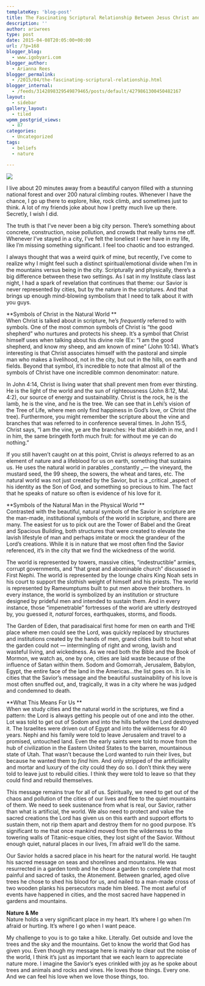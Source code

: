 ```yaml
---
templateKey: 'blog-post'
title: The Fascinating Scriptural Relationship Between Jesus Christ and Nature
description: ''
author: ariwrees
type: post
date: 2015-04-08T20:05:00+00:00
url: /?p=168
blogger_blog:
  - www.igobyari.com
blogger_author:
  - Arianna Rees
blogger_permalink:
  - /2015/04/the-fascinating-scriptural-relationship.html
blogger_internal:
  - /feeds/3142898329549879465/posts/default/4279861300450482167
layout:
  - sidebar
gallery_layout:
  - tiled
wpmm_postgrid_views:
  - 87
categories:
  - Uncategorized
tags:
  - beliefs
  - nature

---
```

[![](https://www.igobyari.com/wp-content/uploads/2015/04/forestphoto.jpg)](https://www.igobyari.com/wp-content/uploads/2015/04/forestphoto.jpg)

I live about 20 minutes away from a beautiful canyon filled with a stunning national forest and over 200 natural climbing routes. Whenever I have the chance, I go up there to explore, hike, rock climb, and sometimes just to think. A lot of my friends joke about how I pretty much live up there. Secretly, I wish I did.

The truth is that I’ve never been a big city person. There’s something about concrete, construction, noise pollution, and crowds that really turns me off. Whenever I’ve stayed in a city, I’ve felt the loneliest I ever have in my life, like I’m missing something significant. I feel too chaotic and too estranged.

I always thought that was a weird quirk of mine, but recently, I’ve come to realize why I might feel such a distinct spiritual/emotional divide when I’m in the mountains versus being in the city. Scripturally and physically, there’s a big difference between these two settings. As I sat in my Institute class last night, I had a spark of revelation that continues that theme: our Savior is never represented by cities, but by the nature in the scriptures. And that brings up enough mind-blowing symbolism that I need to talk about it with you guys.

  
**Symbols of Christ in the Natural World **  
When Christ is talked about in scripture, he’s _frequently_ referred to with symbols. One of the most common symbols of Christ is “the good shepherd” who nurtures and protects his sheep. It’s a symbol that Christ himself uses when talking about his divine role (Ex: “I am the good shepherd, and know my sheep, and am known of mine” (John 10:14). What’s interesting is that Christ associates himself with the pastoral and simple man who makes a livelihood, not in the city, but out in the hills, on earth and fields. Beyond that symbol, it’s incredible to note that almost all of the symbols of Christ have one incredible common denominator: nature.

In John 4:14, Christ is living water that shall prevent men from ever thirsting. He is the light of the world and the sun of righteousness (John 8:12, Mal. 4:2), our source of energy and sustainability. Christ is the rock, he is the lamb, he is the vine, and he is the tree. We can see that in Lehi’s vision of the Tree of Life, where men only find happiness in God’s love, or Christ (the tree). Furthermore, you might remember the scripture about the vine and branches that was referred to in conference several times. In John 15:5, Christ says, “I am the vine, ye are the branches: He that abideth in me, and I in him, the same bringeth forth much fruit: for without me ye can do nothing.”

If you still haven’t caught on at this point, Christ is _always_ referred to as an element of nature and a lifeblood for us on earth, something that sustains us. He uses the natural world in parables _constantly _— the vineyard, the mustard seed, the 99 sheep, the sowers, the wheat and tares, etc. The natural world was not just created by the Savior, but is a _critical _aspect of his identity as the Son of God, and something so precious to him. The fact that he speaks of nature so often is evidence of his love for it.

**Symbols of the Natural Man in the Physical World **  
Contrasted with the beautiful, natural symbols of the Savior in scripture are the man-made, institutional symbols of the world in scripture, and there are many. The easiest for us to pick out are the Tower of Babel and the Great and Spacious Building, both structures that were created to elevate the lavish lifestyle of man and perhaps imitate or mock the grandeur of the Lord’s creations. While it is in nature that we most often find the Savior referenced, it’s in the city that we find the wickedness of the world.

The world is represented by towers, massive cities, “indestructible” armies, corrupt governments, and “that great and abominable church” discussed in First Nephi. The world is represented by the lounge chairs King Noah sets in his court to support the slothish weight of himself and his priests. The world is represented by Rameumptums built to put men above their brothers. In every instance, the world is symbolized by an institution or structure designed by prideful men and intended to sustain them. And in every instance, those “impenetrable” fortresses of the world are utterly destroyed by, you guessed it, _natural_ forces, earthquakes, storms, and floods.

The Garden of Eden, that paradisaical first home for men on earth and THE place where men could see the Lord, was quickly replaced by structures and institutions created by the hands of men, grand cities built to host what the garden could not — intermingling of right and wrong, lavish and wasteful living, and wickedness. As we read both the Bible and the Book of Mormon, we watch as, one by one, cities are laid waste because of the influence of Satan within them. Sodom and Gomorrah, Jerusalem, Babylon, Egypt, the entire face of the land in the Americas…the list goes on. It is in cities that the Savior’s message and the beautiful sustainability of his love is most often snuffed out, and, tragically, it was in a city where he was judged and condemned to death.

**What This Means For Us **  
When we study cities and the natural world in the scriptures, we find a pattern: the Lord is always getting his people out of one and into the other. Lot was told to get out of Sodom and into the hills before the Lord destroyed it. The Israelites were driven out of Egypt and into the wilderness for 40 years. Nephi and his family were told to leave Jerusalem and travel to a promised, untouched land. Even the early saints were told to move from the hub of civilization in the Eastern United States to the barren, mountainous state of Utah. That wasn’t because the Lord wanted to ruin their lives, but because he wanted them to _find_ him. And only stripped of the artificiality and mortar and luxury of the city could they do so. I don’t think they were told to leave just to rebuild cities. I think they were told to leave so that they could find and rebuild themselves.

This message remains true for all of us. Spiritually, we need to get out of the chaos and pollution of the cities of our lives and flee to the quiet mountains of them. We need to seek sustenance from what is real, our Savior, rather than what is artificial, the world. We also need to protect and value the sacred creations the Lord has given us on this earth and support efforts to sustain them, not rip them apart and destroy them for no good purpose. It’s significant to me that once mankind moved from the wilderness to the towering walls of Titanic-esque cities, they lost sight of the Savior. Without enough quiet, natural places in our lives, I’m afraid we’ll do the same.

Our Savior holds a sacred place in his heart for the natural world. He taught his sacred message on seas and shorelines and mountains. He was resurrected in a garden tomb and he chose a garden to complete that most painful and sacred of tasks, the Atonement. Between gnarled, aged olive trees he chose to shed his blood for us, and nailed to a man-made cross of two wooden planks his persecutors made him bleed. The most awful of events have happened in cities, and the most sacred have happened in gardens and mountains.

**Nature & Me**  
Nature holds a very significant place in my heart. It’s where I go when I’m afraid or hurting. It’s where I go when I want peace.

My challenge to you is to go take a hike. Literally. Get outside and love the trees and the sky and the mountains. Get to know the world that God has given you. Even though my message here is mainly to clear out the noise of the world, I think it’s just as important that we each learn to appreciate nature more. I imagine the Savior’s eyes crinkled with joy as he spoke about trees and animals and rocks and vines. He loves those things. Every one. And we can feel his love when we love those things, too.